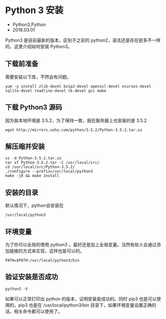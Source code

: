 # Python 3 安装
- Python3,Python
- 2018.03.01

Python3 是目前最新的版本，区别于之前的 python2，语法还是存在挺多不一样的。这里介绍如何安装 Python3。

## 下载前准备

需要安装以下库，不然会有问题。

    yum -y install zlib-devel bzip2-devel openssl-devel ncurses-devel sqlite-devel readline-devel tk-devel gcc make

## 下载 Python3 源码

因为我本地环境是 3.5.2，为了保持一致，我在服务器上也安装的是 3.5.2

    wget http://mirrors.sohu.com/python/3.5.2/Python-3.5.2.tar.xz

## 解压缩并安装

    xz -d Python-3.5.2.tar.xz
    tar xf Python-3.5.2.tar -C /usr/local/src/
    cd /usr/local/src/Python-3.5.2/
    ./configure --prefix=/usr/local/python3
    make -j8 && make install

## 安装的目录

默认情况下，python会安装在

    /usr/local/python3

## 环境变量

为了你可以全局的使用 python3 ，最好还是加上全局变量。当然有些人会通过添加链接的方式来实现，这样也是可以的。

    PATH=$PATH:/usr/local/python3/bin

## 验证安装是否成功

    python3 -V

如果可以正常打印出 python 的版本，证明安装是成功的。同时 pip3 也是可以使用的。pip3 也是在 /usr/local/python3/bin 目录下，如果环境变量设置正确的话，相关命令都可以使用了。
